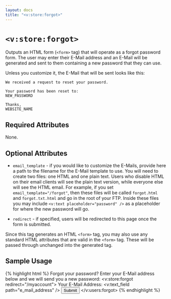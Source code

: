 ```yaml
---
layout: docs
title: "<v:store:forgot>"
---
```


# `<v:store:forgot>`

Outputs an HTML form (`<form>` tag) that will operate as a forgot
password form. The user may enter their E-Mail address and an E-Mail
will be generated and sent to them containing a new password that they
can use.

Unless you customize it, the E-Mail that will be sent looks like this:

    We received a request to reset your password.  

    Your password has been reset to: 
    NEW_PASSWORD

    Thanks,
    WEBSITE_NAME

## Required Attributes

None.

## Optional Attributes

-   `email_template` - if you would like to customize the E-Mails,
    provide here a path to the filename for the E-Mail template to use.
    You will need to create two files: one HTML and one plain text.
    Users who disable HTML on their email clients will see the plain
    text version, while everyone else will see the HTML email. For
    example, if you set `email_template="/forgot"`, then these files
    will be called `forgot.html` and `forgot.txt.html` and go in the
    root of your FTP. Inside these files you may include
    `<v:text placeholder="password" />` as a placeholder for where the
    new password will go.

-   `redirect` - if specified, users will be redirected to this page
    once the form is submitted.

Since this tag generates an HTML `<form>` tag, you may also use any
standard HTML attributes that are valid in the `<form>` tag. These will
be passed through unchanged into the generated tag.

## Sample Usage

{% highlight html %}
Forgot your password?  Enter your E-Mail address below and we will send you a new password:
<v:store:forgot redirect="/myaccount">
 Your E-Mail Address: <v:text_field path="e_mail_address" />
 <input type="submit" />
</v:users:forgot>
{% endhighlight %}
